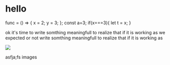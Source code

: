# hello

<SyntaxHighlighter language="javascript">
    func = () => {
       x = 2;
       y = 3;
    };
    const a=3;
    if(x===3){
        let t = x;
    }
</SyntaxHighlighter>

ok it's time to write somthing meaningfull to realize that if it is working as we expected or not write somthing meaningfull to realize that if it is working as

<div className="images">
<img src="/posts/html/1/header.png">
</div>

asfja;fs images
